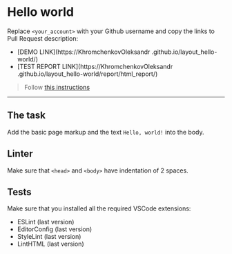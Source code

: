 # Hello world

Replace `<your_account>` with your Github username and copy the links to Pull Request description:
- [DEMO LINK](https://KhromchenkovOleksandr .github.io/layout_hello-world/)
- [TEST REPORT LINK](https://KhromchenkovOleksandr .github.io/layout_hello-world/report/html_report/)

> Follow [this instructions](https://mate-academy.github.io/layout_task-guideline/#how-to-solve-the-layout-tasks-on-github)
___

## The task

Add the basic page markup and the text `Hello, world!` into the body.

## Linter

Make sure that `<head>` and `<body>` have indentation of 2 spaces.

## Tests

Make sure that you installed all the required VSCode extensions:

- ESLint (last version)
- EditorConfig (last version)
- StyleLint (last version)
- LintHTML (last version)
